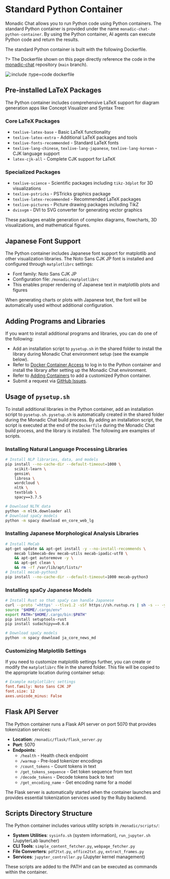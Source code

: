 # Standard Python Container

Monadic Chat allows you to run Python code using Python containers. The standard Python container is provided under the name `monadic-chat-python-container`. By using the Python container, AI agents can execute Python code and return the results.

The standard Python container is built with the following Dockerfile.

?> The Dockerfile shown on this page directly reference the code in the [monadic-chat](https://github.com/yohasebe/monadic-chat) repository (`main` branch).

![](https://raw.githubusercontent.com/yohasebe/monadic-chat/refs/heads/main/docker/services/python/Dockerfile ':include :type=code dockerfile')

## Pre-installed LaTeX Packages

The Python container includes comprehensive LaTeX support for diagram generation apps like Concept Visualizer and Syntax Tree:

### Core LaTeX Packages
- `texlive-latex-base` - Basic LaTeX functionality
- `texlive-latex-extra` - Additional LaTeX packages and tools
- `texlive-fonts-recommended` - Standard LaTeX fonts
- `texlive-lang-chinese`, `texlive-lang-japanese`, `texlive-lang-korean` - CJK language support
- `latex-cjk-all` - Complete CJK support for LaTeX

### Specialized Packages
- `texlive-science` - Scientific packages including `tikz-3dplot` for 3D visualizations
- `texlive-pstricks` - PSTricks graphics package
- `texlive-latex-recommended` - Recommended LaTeX packages
- `texlive-pictures` - Picture drawing packages including TikZ
- `dvisvgm` - DVI to SVG converter for generating vector graphics

These packages enable generation of complex diagrams, flowcharts, 3D visualizations, and mathematical figures.

## Japanese Font Support

The Python container includes Japanese font support for matplotlib and other visualization libraries. The Noto Sans CJK JP font is installed and configured through `matplotlibrc` settings:

- Font family: Noto Sans CJK JP
- Configuration file: `/monadic/matplotlibrc`
- This enables proper rendering of Japanese text in matplotlib plots and figures

When generating charts or plots with Japanese text, the font will be automatically used without additional configuration.

## Adding Programs and Libraries

If you want to install additional programs and libraries, you can do one of the following:

- Add an installation script to `pysetup.sh` in the shared folder to install the library during Monadic Chat environment setup (see the example below).
- Refer to [Docker Container Access](./docker-access) to log in to the Python container and install the library after setting up the Monadic Chat environment.
- Refer to [Adding Containers](./adding-containers) to add a customized Python container.
- Submit a request via [GitHub Issues](https://github.com/yohasebe/monadic-chat/issues).

## Usage of `pysetup.sh`

To install additional libraries in the Python container, add an installation script to `pysetup.sh`. `pysetup.sh` is automatically created in the shared folder during the Monadic Chat build process. By adding an installation script, the script is executed at the end of the `Dockerfile` during the Monadic Chat build process, and the library is installed. The following are examples of scripts.

### Installing Natural Language Processing Libraries

```sh
# Install NLP libraries, data, and models
pip install --no-cache-dir --default-timeout=1000 \
    scikit-learn \
    gensim\
    librosa \
    wordcloud \
    nltk \
    textblob \
    spacy==3.7.5

# Download NLTK data
python -m nltk.downloader all
# Download spaCy models
python -m spacy download en_core_web_lg
```

### Installing Japanese Morphological Analysis Libraries

```sh
# Install MeCab
apt-get update && apt-get install -y --no-install-recommends \
    mecab libmecab-dev mecab-utils mecab-ipadic-utf8 \
    && apt-get autoremove -y \
    && apt-get clean \
    && rm -rf /var/lib/apt/lists/*
# Install mecab-python3
pip install --no-cache-dir --default-timeout=1000 mecab-python3
```

### Installing spaCy Japanese Models

```sh
# Install Rust so that spaCy can handle Japanese
curl --proto '=https' --tlsv1.2 -sSf https://sh.rustup.rs | sh -s -- -y
source "$HOME/.cargo/env"
export PATH="$HOME/.cargo/bin:$PATH"
pip install setuptools-rust
pip install sudachipy==0.6.8

# Download spaCy models
python -m spacy download ja_core_news_md
```

### Customizing Matplotlib Settings

If you need to customize matplotlib settings further, you can create or modify the `matplotlibrc` file in the shared folder. This file will be copied to the appropriate location during container setup:

```ini
# Example matplotlibrc settings
font.family: Noto Sans CJK JP
font.size: 12
axes.unicode_minus: False
```

## Flask API Server

The Python container runs a Flask API server on port 5070 that provides tokenization services:

- **Location**: `/monadic/flask/flask_server.py`
- **Port**: 5070
- **Endpoints**:
  - `/health` - Health check endpoint
  - `/warmup` - Pre-load tokenizer encodings
  - `/count_tokens` - Count tokens in text
  - `/get_tokens_sequence` - Get token sequence from text
  - `/decode_tokens` - Decode tokens back to text
  - `/get_encoding_name` - Get encoding name for a model

The Flask server is automatically started when the container launches and provides essential tokenization services used by the Ruby backend.

## Scripts Directory Structure

The Python container includes various utility scripts in `/monadic/scripts/`:

- **System Utilities**: `sysinfo.sh` (system information), `run_jupyter.sh` (JupyterLab launcher)
- **CLI Tools**: `simple_content_fetcher.py`, `webpage_fetcher.py`
- **File Converters**: `pdf2txt.py`, `office2txt.py`, `extract_frames.py`
- **Services**: `jupyter_controller.py` (Jupyter kernel management)

These scripts are added to the PATH and can be executed as commands within the container.

